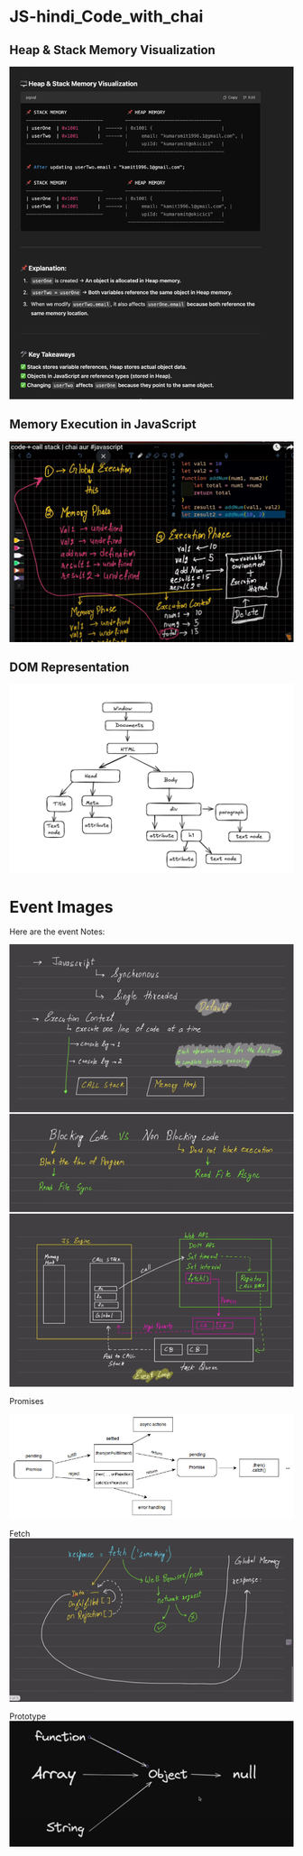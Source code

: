 # JS-hindi_Code_with_chai

## Heap & Stack Memory Visualization

![Memory Diagram](01_basic/Stack-Heap-js.png)

## Memory Execution in JavaScript

![Memory Execution](05_control_flow/memory_execution.jpg)

## DOM Representation

![DOM](/06_dom/Dom.jpg)

# Event Images

Here are the event Notes:

![Image 1](08_events/img_1.png)
![Image 2](08_events/img_2.png)
![Image 3](08_events/img_3.png)


Promises

![Image 1](09_advanced_one/promises.png)

Fetch
![Image 1](09_advanced_one/fetch.jpg)

Prototype
![Image 1](10_classes_and_oop/prototype.png)